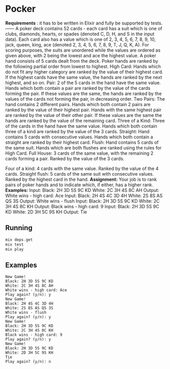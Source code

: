 # Pocker

**Requirements** ​​: it has to be written in Elixir and fully be supported by tests.
——
A poker deck contains 52 cards - each card has a suit which
is one of clubs, diamonds, hearts, or spades
(denoted C, D, H, and S in the input data).
Each card also has a value which is one of
2, 3, 4, 5, 6, 7, 8, 9, 10, jack, queen, king, ace
(denoted 2, 3, 4, 5, 6, 7, 8, 9, T, J, Q, K, A).
For scoring purposes, the suits are unordered while the
values are ordered as given above, with 2 being the lowest
and ace the highest value.
A poker hand consists of 5 cards dealt from the deck. Poker
hands are ranked by the following partial order from lowest
to highest.
High Card: Hands which do not fit any higher category are
ranked by the value of their highest card. If the highest
cards have the same value, the hands are ranked by the next
highest, and so on.
Pair: 2 of the 5 cards in the hand have the same value.
Hands which both contain a pair are ranked by the value of
the cards forming the pair. If these values are the same,
the hands are ranked by the values of the cards not
forming the pair, in decreasing order.
Two Pairs: The hand contains 2 different pairs. Hands
which both contain 2 pairs are ranked by the value of
their highest pair. Hands with the same highest pair
are ranked by the value of their other pair. If these
values are the same the hands are ranked by the value
of the remaining card.
Three of a Kind: Three of the cards in the hand have the
same value. Hands which both contain three of a kind are
ranked by the value of the 3 cards.
Straight: Hand contains 5 cards with consecutive values.
Hands which both contain a straight are ranked by their
highest card.
Flush: Hand contains 5 cards of the same suit. Hands which
are both flushes are ranked using the rules for High Card.
Full House: 3 cards of the same value, with the remaining 2
cards forming a pair. Ranked by the value of the 3 cards.


Four of a kind: 4 cards with the same value. Ranked by the
value of the 4 cards.
Straight flush: 5 cards of the same suit with consecutive
values. Ranked by the highest card in the hand.
**Assignment:**
Your job is to rank pairs of poker hands and to indicate
which, if either, has a higher rank.
**Examples:**
Input: Black: 2H 3D 5S 9C KD White: 2C 3H 4S 8C AH
Output: White wins - high card: Ace
Input: Black: 2H 4S 4C 3D 4H White: 2S 8S AS QS 3S
Output: White wins - flush
Input: Black: 2H 3D 5S 9C KD White: 2C 3H 4S 8C KH
Output: Black wins - high card: 9
Input: Black: 2H 3D 5S 9C KD White: 2D 3H 5C 9S KH
Output: Tie

## Running


```elixir
mix deps.get
mix test
mix play
```

## Examples

```
New Game!
Black: 2H 3D 5S 9C KD
White: 2C 3H 4S 8C AH
White wins - high card: Ace
Play again? (y/n): y
New Game!
Black: 2H 4S 4C 3D 4H
White: 2S 8S AS QS 3S
White wins - flush
Play again? (y/n): y
New Game!
Black: 2H 3D 5S 9C KD
White: 2C 3H 4S 8C KH
Black wins - high card: 9
Play again? (y/n): y
New Game!
Black: 2H 3D 5S 9C KD
White: 2D 3H 5C 9S KH
Tie
Play again? (y/n): n
```

